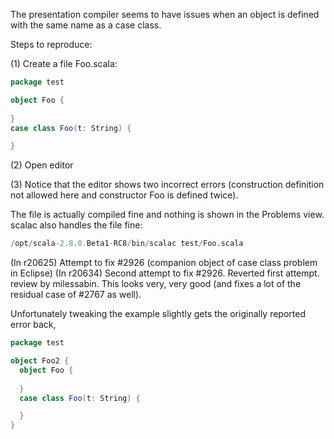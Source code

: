 The presentation compiler seems to have issues when an object is defined with the same name as a case class.

Steps to reproduce:

(1) Create a file Foo.scala:

```scala
package test

object Foo {
  
}
case class Foo(t: String) {

}
```

(2) Open editor

(3) Notice that the editor shows two incorrect errors (construction definition not allowed here and constructor Foo is defined twice).

The file is actually compiled fine and nothing is shown in the Problems view. scalac also handles the file fine:

```scala
/opt/scala-2.8.0.Beta1-RC8/bin/scalac test/Foo.scala
```
(In r20625) Attempt to fix #2926 (companion object of case class problem in Eclipse)
(In r20634) Second attempt to fix #2926. Reverted first attempt. review by milessabin.
This looks very, very good (and fixes a lot of the residual case of #2767 as well).

Unfortunately tweaking the example slightly gets the originally reported error back,

```scala
package test

object Foo2 {
  object Foo {
  
  }
  case class Foo(t: String) {

  }
}
```
